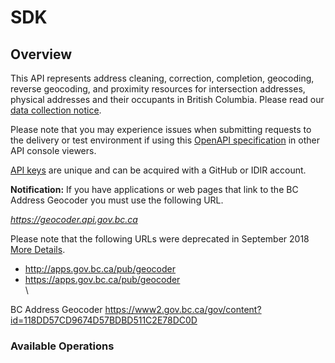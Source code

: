 # SDK

## Overview

This API represents address cleaning, correction, completion, geocoding, reverse geocoding, and proximity resources for intersection addresses, physical addresses and their occupants in British Columbia. Please read our [data collection notice](https://github.com/bcgov/api-specs/blob/master/COLLECTION_NOTICE.md#collection-notice).  

Please note that you may experience issues when submitting requests to the delivery or test environment if using this [OpenAPI specification](https://github.com/bcgov/api-specs) in other API console viewers. 

[API keys](https://api.gov.bc.ca/devportal/api-directory/273) are unique and can be acquired with a GitHub or IDIR account. 

 **Notification:** If you have applications or web pages that link to the BC Address Geocoder you must use the following URL. 

 *https://geocoder.api.gov.bc.ca* 

 Please note that the following URLs were deprecated in September 2018 [More Details](https://www2.gov.bc.ca/gov/content?id=103ADC5A956842828554238DEF28D6E5). 

 - http://apps.gov.bc.ca/pub/geocoder 
 - https://apps.gov.bc.ca/pub/geocoder
\
\
 

BC Address Geocoder
<https://www2.gov.bc.ca/gov/content?id=118DD57CD9674D57BDBD511C2E78DC0D>
### Available Operations

